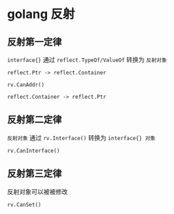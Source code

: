 # golang 反射

## 反射第一定律

`interface{}` 通过 `reflect.TypeOf/ValueOf` 转换为 `反射对象`

`reflect.Ptr -> reflect.Container`

`rv.CanAddr()`

`reflect.Container -> reflect.Ptr`


## 反射第二定律

`反射对象` 通过 `rv.Interface()` 转换为 `interface{} 对象`

`rv.CanInterface()`

## 反射第三定律

反射对象可以被被修改

`rv.CanSet()`

